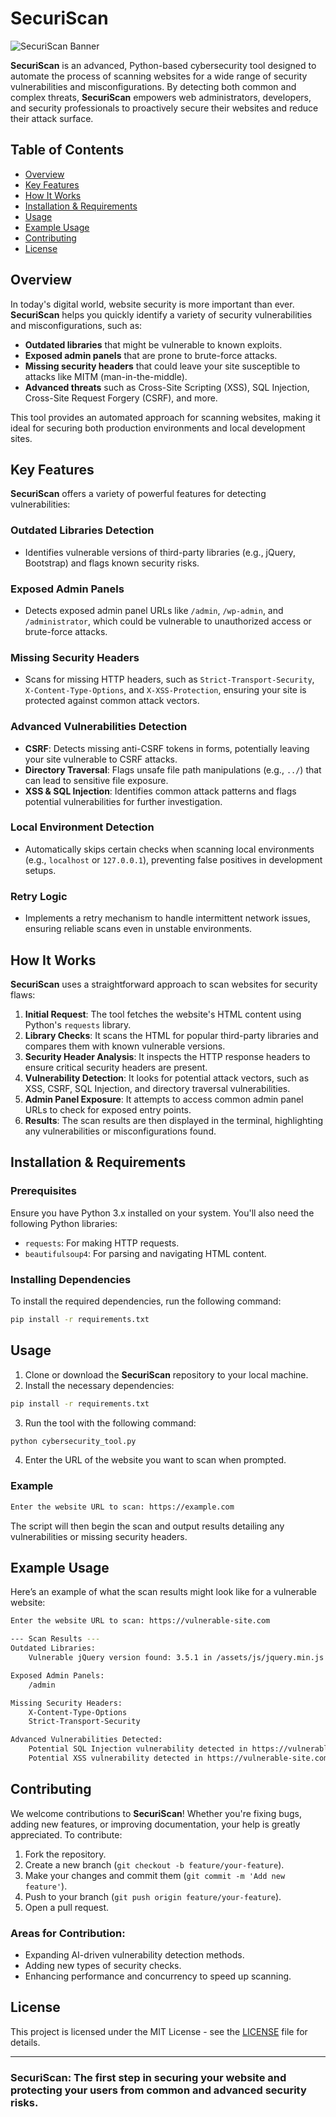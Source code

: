
# SecuriScan

![SecuriScan Banner](SecuriScan.png)

**SecuriScan** is an advanced, Python-based cybersecurity tool designed to automate the process of scanning websites for a wide range of security vulnerabilities and misconfigurations. By detecting both common and complex threats, **SecuriScan** empowers web administrators, developers, and security professionals to proactively secure their websites and reduce their attack surface.

## Table of Contents

- [Overview](#overview)
- [Key Features](#key-features)
- [How It Works](#how-it-works)
- [Installation & Requirements](#installation--requirements)
- [Usage](#usage)
- [Example Usage](#example-usage)
- [Contributing](#contributing)
- [License](#license)

## Overview

In today's digital world, website security is more important than ever. **SecuriScan** helps you quickly identify a variety of security vulnerabilities and misconfigurations, such as:

- **Outdated libraries** that might be vulnerable to known exploits.
- **Exposed admin panels** that are prone to brute-force attacks.
- **Missing security headers** that could leave your site susceptible to attacks like MITM (man-in-the-middle).
- **Advanced threats** such as Cross-Site Scripting (XSS), SQL Injection, Cross-Site Request Forgery (CSRF), and more.

This tool provides an automated approach for scanning websites, making it ideal for securing both production environments and local development sites.

## Key Features

**SecuriScan** offers a variety of powerful features for detecting vulnerabilities:

### **Outdated Libraries Detection**  
- Identifies vulnerable versions of third-party libraries (e.g., jQuery, Bootstrap) and flags known security risks.

### **Exposed Admin Panels**  
- Detects exposed admin panel URLs like `/admin`, `/wp-admin`, and `/administrator`, which could be vulnerable to unauthorized access or brute-force attacks.

### **Missing Security Headers**  
- Scans for missing HTTP headers, such as `Strict-Transport-Security`, `X-Content-Type-Options`, and `X-XSS-Protection`, ensuring your site is protected against common attack vectors.

### **Advanced Vulnerabilities Detection**  
- **CSRF**: Detects missing anti-CSRF tokens in forms, potentially leaving your site vulnerable to CSRF attacks.
- **Directory Traversal**: Flags unsafe file path manipulations (e.g., `../`) that can lead to sensitive file exposure.
- **XSS & SQL Injection**: Identifies common attack patterns and flags potential vulnerabilities for further investigation.

### **Local Environment Detection**  
- Automatically skips certain checks when scanning local environments (e.g., `localhost` or `127.0.0.1`), preventing false positives in development setups.

### **Retry Logic**  
- Implements a retry mechanism to handle intermittent network issues, ensuring reliable scans even in unstable environments.

## How It Works

**SecuriScan** uses a straightforward approach to scan websites for security flaws:

1. **Initial Request**: The tool fetches the website's HTML content using Python's `requests` library.
2. **Library Checks**: It scans the HTML for popular third-party libraries and compares them with known vulnerable versions.
3. **Security Header Analysis**: It inspects the HTTP response headers to ensure critical security headers are present.
4. **Vulnerability Detection**: It looks for potential attack vectors, such as XSS, CSRF, SQL Injection, and directory traversal vulnerabilities.
5. **Admin Panel Exposure**: It attempts to access common admin panel URLs to check for exposed entry points.
6. **Results**: The scan results are then displayed in the terminal, highlighting any vulnerabilities or misconfigurations found.

## Installation & Requirements

### Prerequisites

Ensure you have Python 3.x installed on your system. You'll also need the following Python libraries:

- `requests`: For making HTTP requests.
- `beautifulsoup4`: For parsing and navigating HTML content.

### Installing Dependencies

To install the required dependencies, run the following command:

```bash
pip install -r requirements.txt
```

## Usage

1. Clone or download the **SecuriScan** repository to your local machine.
2. Install the necessary dependencies:

```bash
pip install -r requirements.txt
```

3. Run the tool with the following command:

```bash
python cybersecurity_tool.py
```

4. Enter the URL of the website you want to scan when prompted.

### Example

```bash
Enter the website URL to scan: https://example.com
```

The script will then begin the scan and output results detailing any vulnerabilities or missing security headers.

## Example Usage

Here’s an example of what the scan results might look like for a vulnerable website:

```bash
Enter the website URL to scan: https://vulnerable-site.com

--- Scan Results ---
Outdated Libraries:
    Vulnerable jQuery version found: 3.5.1 in /assets/js/jquery.min.js

Exposed Admin Panels:
    /admin

Missing Security Headers:
    X-Content-Type-Options
    Strict-Transport-Security

Advanced Vulnerabilities Detected:
    Potential SQL Injection vulnerability detected in https://vulnerable-site.com
    Potential XSS vulnerability detected in https://vulnerable-site.com
```

## Contributing

We welcome contributions to **SecuriScan**! Whether you're fixing bugs, adding new features, or improving documentation, your help is greatly appreciated. To contribute:

1. Fork the repository.
2. Create a new branch (`git checkout -b feature/your-feature`).
3. Make your changes and commit them (`git commit -m 'Add new feature'`).
4. Push to your branch (`git push origin feature/your-feature`).
5. Open a pull request.

### Areas for Contribution:
- Expanding AI-driven vulnerability detection methods.
- Adding new types of security checks.
- Enhancing performance and concurrency to speed up scanning.

## License

This project is licensed under the MIT License - see the [LICENSE](LICENSE) file for details.

---

### **SecuriScan**: The first step in securing your website and protecting your users from common and advanced security risks.
